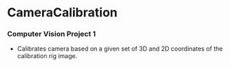 # CameraCalibration

### Computer Vision Project 1
- Calibrates camera based on a given set of 3D and 2D coordinates of the calibration rig image.
